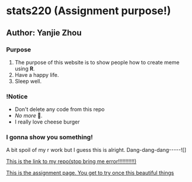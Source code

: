 # **stats220** (Assignment purpose!)

## Author: Yanjie Zhou

### Purpose
<!--- numbered list--->
1. The purpose of this website is to show people how to create meme using **R**. 
2. Have a happy life.
3. Sleep well.

### !Notice
* Don't delete any code from this repo
* *No more* 🥦.
* I really love cheese burger


### I gonna show you something!
A bit spoil of my r work but I guess this is alright. Dang-dang-dang-----![]

[This is the link to my repo(stop bring me error!!!!!!!!!!!)](https://jizzx6.github.io/stats220/)

[This is the assignment page. You get to try once this beautiful things](https://canvas.auckland.ac.nz/courses/75888/assignments/272595)
 

